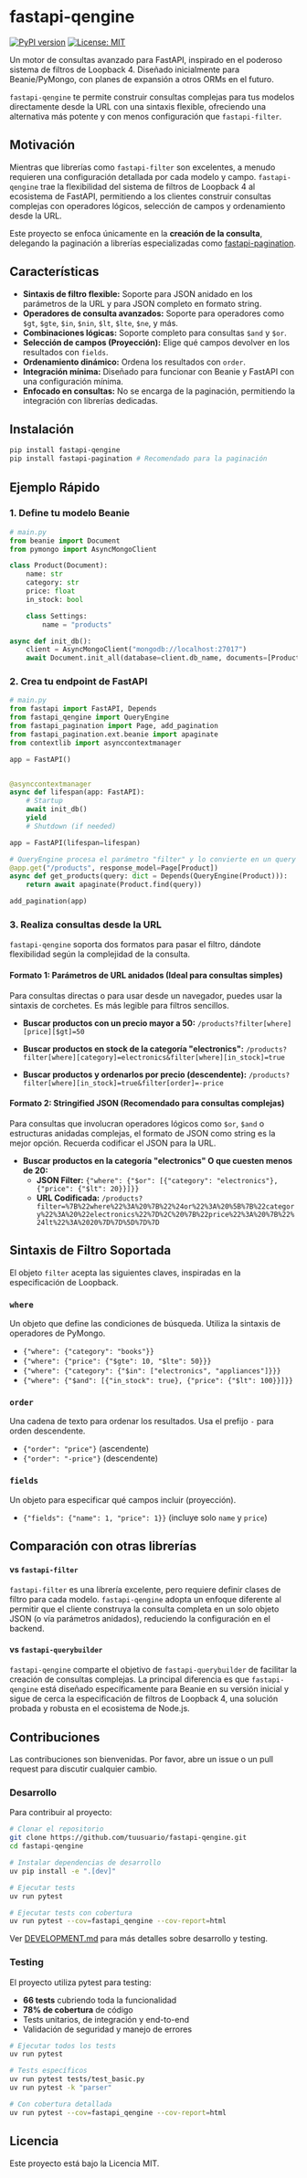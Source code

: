 # fastapi-qengine

[![PyPI version](https://badge.fury.io/py/fastapi-qengine.svg)](https://badge.fury.io/py/fastapi-qengine)
[![License: MIT](https://img.shields.io/badge/License-MIT-yellow.svg)](https://opensource.org/licenses/MIT)

Un motor de consultas avanzado para FastAPI, inspirado en el poderoso sistema de filtros de Loopback 4. Diseñado inicialmente para Beanie/PyMongo, con planes de expansión a otros ORMs en el futuro.

`fastapi-qengine` te permite construir consultas complejas para tus modelos directamente desde la URL con una sintaxis flexible, ofreciendo una alternativa más potente y con menos configuración que `fastapi-filter`.

## Motivación

Mientras que librerías como `fastapi-filter` son excelentes, a menudo requieren una configuración detallada por cada modelo y campo. `fastapi-qengine` trae la flexibilidad del sistema de filtros de Loopback 4 al ecosistema de FastAPI, permitiendo a los clientes construir consultas complejas con operadores lógicos, selección de campos y ordenamiento desde la URL.

Este proyecto se enfoca únicamente en la **creación de la consulta**, delegando la paginación a librerías especializadas como [fastapi-pagination](https://github.com/uriyyo/fastapi-pagination).

## Características

- **Sintaxis de filtro flexible:** Soporte para JSON anidado en los parámetros de la URL y para JSON completo en formato string.
- **Operadores de consulta avanzados:** Soporte para operadores como `$gt`, `$gte`, `$in`, `$nin`, `$lt`, `$lte`, `$ne`, y más.
- **Combinaciones lógicas:** Soporte completo para consultas `$and` y `$or`.
- **Selección de campos (Proyección):** Elige qué campos devolver en los resultados con `fields`.
- **Ordenamiento dinámico:** Ordena los resultados con `order`.
- **Integración mínima:** Diseñado para funcionar con Beanie y FastAPI con una configuración mínima.
- **Enfocado en consultas:** No se encarga de la paginación, permitiendo la integración con librerías dedicadas.

## Instalación

```bash
pip install fastapi-qengine
pip install fastapi-pagination # Recomendado para la paginación
```

## Ejemplo Rápido

### 1. Define tu modelo Beanie

```python
# main.py
from beanie import Document
from pymongo import AsyncMongoClient

class Product(Document):
    name: str
    category: str
    price: float
    in_stock: bool

    class Settings:
        name = "products"

async def init_db():
    client = AsyncMongoClient("mongodb://localhost:27017")
    await Document.init_all(database=client.db_name, documents=[Product])
```

### 2. Crea tu endpoint de FastAPI

```python
# main.py
from fastapi import FastAPI, Depends
from fastapi_qengine import QueryEngine
from fastapi_pagination import Page, add_pagination
from fastapi_pagination.ext.beanie import apaginate
from contextlib import asynccontextmanager

app = FastAPI()


@asynccontextmanager
async def lifespan(app: FastAPI):
    # Startup
    await init_db()
    yield
    # Shutdown (if needed)

app = FastAPI(lifespan=lifespan)

# QueryEngine procesa el parámetro "filter" y lo convierte en un query de Beanie
@app.get("/products", response_model=Page[Product])
async def get_products(query: dict = Depends(QueryEngine(Product))):
    return await apaginate(Product.find(query))

add_pagination(app)
```

### 3. Realiza consultas desde la URL

`fastapi-qengine` soporta dos formatos para pasar el filtro, dándote flexibilidad según la complejidad de la consulta.

#### Formato 1: Parámetros de URL anidados (Ideal para consultas simples)

Para consultas directas o para usar desde un navegador, puedes usar la sintaxis de corchetes. Es más legible para filtros sencillos.

*   **Buscar productos con un precio mayor a 50:**
    `/products?filter[where][price][$gt]=50`

*   **Buscar productos en stock de la categoría "electronics":**
    `/products?filter[where][category]=electronics&filter[where][in_stock]=true`

*   **Buscar productos y ordenarlos por precio (descendente):**
    `/products?filter[where][in_stock]=true&filter[order]=-price`

#### Formato 2: Stringified JSON (Recomendado para consultas complejas)

Para consultas que involucran operadores lógicos como `$or`, `$and` o estructuras anidadas complejas, el formato de JSON como string es la mejor opción. Recuerda codificar el JSON para la URL.

*   **Buscar productos en la categoría "electronics" O que cuesten menos de 20:**
    *   **JSON Filter:** `{"where": {"$or": [{"category": "electronics"}, {"price": {"$lt": 20}}]}}`
    *   **URL Codificada:** `/products?filter=%7B%22where%22%3A%20%7B%22%24or%22%3A%20%5B%7B%22category%22%3A%20%22electronics%22%7D%2C%20%7B%22price%22%3A%20%7B%22%24lt%22%3A%2020%7D%7D%5D%7D%7D`

## Sintaxis de Filtro Soportada

El objeto `filter` acepta las siguientes claves, inspiradas en la especificación de Loopback.

### `where`

Un objeto que define las condiciones de búsqueda. Utiliza la sintaxis de operadores de PyMongo.

- `{"where": {"category": "books"}}`
- `{"where": {"price": {"$gte": 10, "$lte": 50}}}`
- `{"where": {"category": {"$in": ["electronics", "appliances"]}}}`
- `{"where": {"$and": [{"in_stock": true}, {"price": {"$lt": 100}}]}}`

### `order`

Una cadena de texto para ordenar los resultados. Usa el prefijo `-` para orden descendente.

- `{"order": "price"}` (ascendente)
- `{"order": "-price"}` (descendente)

### `fields`

Un objeto para especificar qué campos incluir (proyección).

- `{"fields": {"name": 1, "price": 1}}` (incluye solo `name` y `price`)

## Comparación con otras librerías

#### vs `fastapi-filter`

`fastapi-filter` es una librería excelente, pero requiere definir clases de filtro para cada modelo. `fastapi-qengine` adopta un enfoque diferente al permitir que el cliente construya la consulta completa en un solo objeto JSON (o vía parámetros anidados), reduciendo la configuración en el backend.

#### vs `fastapi-querybuilder`

`fastapi-qengine` comparte el objetivo de `fastapi-querybuilder` de facilitar la creación de consultas complejas. La principal diferencia es que `fastapi-qengine` está diseñado específicamente para Beanie en su versión inicial y sigue de cerca la especificación de filtros de Loopback 4, una solución probada y robusta en el ecosistema de Node.js.

## Contribuciones

Las contribuciones son bienvenidas. Por favor, abre un issue o un pull request para discutir cualquier cambio.

### Desarrollo

Para contribuir al proyecto:

```bash
# Clonar el repositorio
git clone https://github.com/tuusuario/fastapi-qengine.git
cd fastapi-qengine

# Instalar dependencias de desarrollo
uv pip install -e ".[dev]"

# Ejecutar tests
uv run pytest

# Ejecutar tests con cobertura
uv run pytest --cov=fastapi_qengine --cov-report=html
```

Ver [DEVELOPMENT.md](DEVELOPMENT.md) para más detalles sobre desarrollo y testing.

### Testing

El proyecto utiliza pytest para testing:

- **66 tests** cubriendo toda la funcionalidad
- **78% de cobertura** de código
- Tests unitarios, de integración y end-to-end
- Validación de seguridad y manejo de errores

```bash
# Ejecutar todos los tests
uv run pytest

# Tests específicos
uv run pytest tests/test_basic.py
uv run pytest -k "parser"

# Con cobertura detallada
uv run pytest --cov=fastapi_qengine --cov-report=html
```

## Licencia

Este proyecto está bajo la Licencia MIT.
